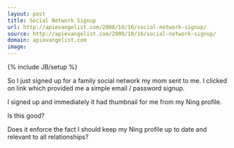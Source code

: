 ```yaml
---
layout: post
title: Social Network Signup
url: http://apievangelist.com/2008/10/16/social-network-signup/
source: http://apievangelist.com/2008/10/16/social-network-signup/
domain: apievangelist.com
image: 
---
```

{% include JB/setup %}<p>So I just signed up for a family social network my mom sent to me. I clicked on link which provided me a simple email / password signup.<p></p>
I signed up and immediately it had thumbnail for me from my Ning profile.<p></p>
Is this good?<p></p>
Does it enforce the fact I should keep my Ning profile up to date and relevant to all relationships?</p>
